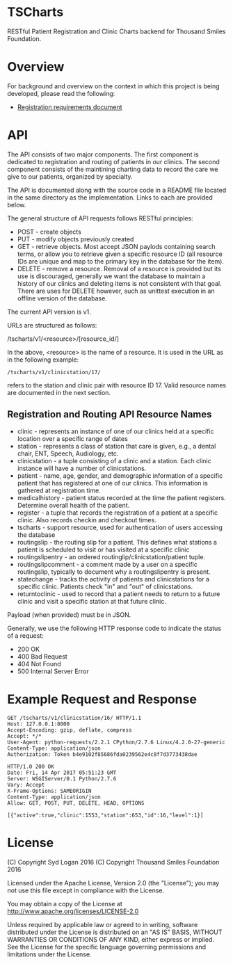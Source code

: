 # TSCharts
RESTful Patient Registration and Clinic Charts backend for Thousand Smiles Foundation.

# Overview

For background and overview on the context in which this project is being developed,
please read the following:

 * [Registration requirements document](../master/docs/requirements/pdf/registration_requirements_1.2.pdf)

# API

The API consists of two major components. The first component is dedicated
to registration and routing of patients in our clinics. The second component
consists of the maintining charting data to record the care we give to our 
patients, organized by specialty.

The API is documented along with the source code in a README file located
in the same directory as the implementation. Links to each are provided
below.

The general structure of API requests follows RESTful principles:

 * POST - create objects
 * PUT - modify objects previously created
 * GET - retrieve objects. Most accept JSON paylods containing search terms,
or allow you to retrieve given a specific resource ID (all resource IDs are
unique and map to the primary key in the database for the item).
 * DELETE - remove a resource. Removal of a resource is provided but its use is
discouraged, generally we want the database to maintain a history of our 
clinics and deleting items is not consistent with that goal. There are uses
for DELETE however, such as unittest execution in an offline version of the
database.

The current API version is v1.

URLs are structured as follows:

/tscharts/v1/\<resource\>/[resource_id/]

In the above, \<resource\> is the name of a resource. It is used in the URL as
in the following example:

```
/tscharts/v1/clinicstation/17/
```

refers to the station and clinic pair with resource ID 17. Valid resource
names are documented in the next section.

## Registration and Routing API Resource Names

 * clinic - represents an instance of one of our clinics held at a specific location over a specific range of dates
 * station - represents a class of station that care is given, e.g., a dental chair, ENT, Speech, Audiology, etc.
 * clinicstation - a tuple consisting of a clinic and a station. Each clinic instance will have a number of clinicstations.
 * patient - name, age, gender, and demographic information of a specific patient that has registered at one of our clinics. This information is gathered at registration time.
 * medicalhistory - patient status recorded at the time the patient registers. Determine overall health of the patient.
 * register - a tuple that records the registration of a patient at a specific clinic. Also records checkin and checkout times.
 * tscharts - support resource, used for authentication of users accessing the
database
 * routingslip - the routing slip for a patient. This defines what stations a patient is scheduled to visit or has visited at a specific clinic
 * routingslipentry - an ordered routinglip/clinicstation/patient tuple.
 * routingslipcomment - a comment made by a user on a specific routingslip, typically to document why a routingslipentry is present.
 * statechange - tracks the activity of patients and clinicstations for a specific clinic. Patients check "in" and "out" of clinicstations. 
 * returntoclinic - used to record that a patient needs to return to a future clinic and visit a specific station at that future clinic.

Payload (when provided) must be in JSON.

Generally, we use the following HTTP response code to indicate the status
of a request:

 * 200 OK
 * 400 Bad Request
 * 404 Not Found
 * 500 Internal Server Error 

# Example Request and Response

```
GET /tscharts/v1/clinicstation/16/ HTTP/1.1
Host: 127.0.0.1:8000
Accept-Encoding: gzip, deflate, compress
Accept: */*
User-Agent: python-requests/2.2.1 CPython/2.7.6 Linux/4.2.0-27-generic
Content-Type: application/json
Authorization: Token b4e9102f85686fda0239562e4c8f7d3773438dae

HTTP/1.0 200 OK
Date: Fri, 14 Apr 2017 05:51:23 GMT
Server: WSGIServer/0.1 Python/2.7.6
Vary: Accept
X-Frame-Options: SAMEORIGIN
Content-Type: application/json
Allow: GET, POST, PUT, DELETE, HEAD, OPTIONS

[{"active":true,"clinic":1553,"station":653,"id":16,"level":1}]
```

# License

(C) Copyright Syd Logan 2016
(C) Copyright Thousand Smiles Foundation 2016

Licensed under the Apache License, Version 2.0 (the "License");
you may not use this file except in compliance with the License.

You may obtain a copy of the License at
http://www.apache.org/licenses/LICENSE-2.0

Unless required by applicable law or agreed to in writing, software
distributed under the License is distributed on an "AS IS" BASIS,
WITHOUT WARRANTIES OR CONDITIONS OF ANY KIND, either express or implied.
See the License for the specific language governing permissions and
limitations under the License.

